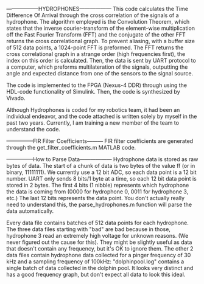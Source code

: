 
——————HYDROPHONES——————
This code calculates the Time Difference Of Arrival through the cross correlation of the signals of a hydrophone. The algorithm employed is the Convolution Theorem, which states that the inverse courier-transform of the element-wise multiplication off the Fast Fourier Transform (FFT) and the conjugate of the other FFT returns the cross correlational graph. To prevent aliasing, with a buffer size of 512 data points, a 1024-point FFT is preformed. The FFT returns the cross correlational graph in a strange order (high frequencies first), the index on this order is calculated. Then, the data is sent by UART protocol to a computer, which preforms multilateration of the signals, outputting the angle and expected distance from one of the sensors to the signal source. 

The code is implemented to the FPGA (Nexus-4 DDR) through using the HDL-code functionality of Simulink. Then, the code is synthesized by Vivado.

Although Hydrophones is coded for my robotics team, it had been an individual endeavor, and the code attached is written solely by myself in the past two years. Currently, I am training a new member of the team to understand the code.

—————FIR Filter Coefficients———
FIR filter coefficients are generated through the get_filter_coefficients.m MATLAB code.

—————How to Parse Data——————
Hydrophone data is stored as raw bytes of data.
The start of a chunk of data is two bytes of the value ff (or in binary, 11111111).
We currently use a 12 bit ADC, so each data point is a 12 bit number.
UART only sends 8 bits/1 byte at a time, so each 12 bit data point is stored in 2 bytes.
The first 4 bits (1 nibble) represents which hydrophone the data is coming from (0000 for hydrophone 0, 0011 for hydrophone 3, etc.)
The last 12 bits represents the data point.
You don't actually really need to understand this, the parse_hydrophones.m function will parse the data automatically.

Every data file contains batches of 512 data points for each hydrophone.
The three data files starting with "bad" are bad because in those, hydrophone 3 read an extremely high voltage for unknown reasons. (We never figured out the cause for this). They might be slightly useful as data that doesn't contain any frequency, but it's OK to ignore them. The other 2 data files contain hydrophone data collected for a pinger frequency of 30 kHz and a sampling frequency of 100kHz:
"dolphinpool.log" contains a single batch of data collected in the dolphin pool. It looks very distinct and has a good frequency graph, but don't expect all data to look this ideal.
